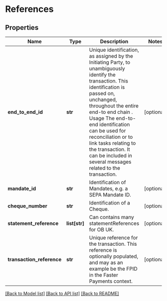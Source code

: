 # References

## Properties
Name | Type | Description | Notes
------------ | ------------- | ------------- | -------------
**end_to_end_id** | **str** | Unique identification, as assigned by the Initiating Party, to unambiguously identify the transaction. This identification is passed on, unchanged, throughout the entire end-to end chain . Usage The end-to-end identification can be used for reconciliation or to link tasks relating to the transaction. It can be included in several messages related to the transaction.  | [optional] 
**mandate_id** | **str** | Identification of Mandates, e.g. a SEPA Mandate ID.  | [optional] 
**cheque_number** | **str** | Identification of a Cheque.  | [optional] 
**statement_reference** | **list[str]** | Can contains many statementReferences for OB UK.  | [optional] 
**transaction_reference** | **str** | Unique reference for the transaction. This reference is optionally populated, and may as an example be the FPID in the Faster Payments context.  | [optional] 

[[Back to Model list]](../README.md#documentation-for-models) [[Back to API list]](../README.md#documentation-for-api-endpoints) [[Back to README]](../README.md)

